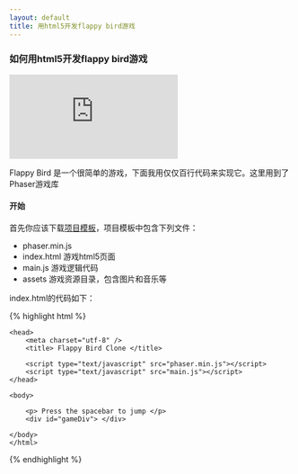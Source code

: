 ```yaml
---
layout: default
title: 用html5开发flappy bird游戏
---
```


### 如何用html5开发flappy bird游戏

![icon](http://api.photo.yunpan.360.cn/intf.php?method=Photo.getThumb&qid=107106320&nid=142539109094436254&size=1280_1280&devid=&rtick=1425391192&v=1.0.1&devtype=web&sign=2bbef692bc7f5b73c65671fe690b89a8&xid=23658011)

Flappy Bird 是一个很简单的游戏，下面我用仅仅百行代码来实现它。这里用到了Phaser游戏库

#### 开始

首先你应该下载[项目模板](http://lessmilk.com/flappy_bird/01/empty.zip)，项目模板中包含下列文件：

* phaser.min.js
* index.html 游戏html5页面
* main.js 游戏逻辑代码
* assets 游戏资源目录，包含图片和音乐等

index.html的代码如下：

{% highlight html %}
	<!DOCTYPE html>
    <html>

    <head>
        <meta charset="utf-8" />
        <title> Flappy Bird Clone </title>

        <script type="text/javascript" src="phaser.min.js"></script>
        <script type="text/javascript" src="main.js"></script>
    </head>

    <body>

        <p> Press the spacebar to jump </p>
        <div id="gameDiv"> </div>

    </body>
    </html>  
{% endhighlight %}

